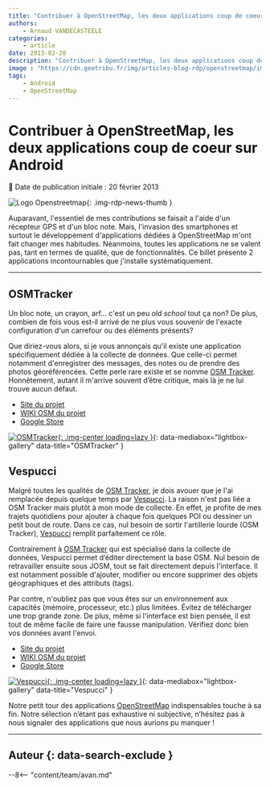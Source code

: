 ```yaml
---
title: "Contribuer à OpenStreetMap, les deux applications coup de coeur sur Android"
authors:
    - Arnaud VANDECASTEELE
categories:
    - article
date: 2013-02-20
description: "Contribuer à OpenStreetMap, les deux applications coup de coeur sur Android"
image : "https://cdn.geotribu.fr/img/articles-blog-rdp/openstreetmap/images.jpeg"
tags:
    - Android
    - OpenStreetMap
---
```


# Contribuer à OpenStreetMap, les deux applications coup de coeur sur Android

:calendar: Date de publication initiale : 20 février 2013

![Logo Openstreetmap](https://cdn.geotribu.fr/img/logos-icones/OpenStreetMap/Openstreetmap.png "Openstreetmap"){: .img-rdp-news-thumb }

Auparavant, l'essentiel de mes contributions se faisait a l'aide d'un récepteur GPS et d'un bloc note. Mais, l'invasion des smartphones et surtout le développement d'applications dédiées à OpenStreetMap m'ont fait changer mes habitudes. Néanmoins, toutes les applications ne se valent pas, tant en termes de qualité, que de fonctionnalités. Ce billet présente 2 applications incontournables que j'installe systématiquement.

----

## OSMTracker

Un bloc note, un crayon, arf... c'est un peu *old school* tout ça non? De plus, combien de fois vous est-il arrivé de ne plus vous souvenir de l'exacte configuration d'un carrefour ou des éléments présents?

Que diriez-vous alors, si je vous annonçais qu'il existe une application spécifiquement dédiée à la collecte de données. Que celle-ci permet notamment d'enregistrer des messages, des notes ou de prendre des photos géoréférencées. Cette perle rare existe et se nomme [OSM Tracker](https://play.google.com/store/apps/details?id=me.guillaumin.android.osmtracker&hl=fr). Honnêtement, autant il m'arrive souvent d’être critique, mais là je ne lui trouve aucun défaut.

- [Site du projet](http://code.google.com/p/osmtracker-android/)
- [WIKI OSM du projet](https://wiki.openstreetmap.org/wiki/OSMtracker_%28Android%29)
- [Google Store](https://play.google.com/store/apps/details?id=me.guillaumin.android.osmtracker&hl=fr)

[![OSMTracker](https://cdn.geotribu.fr/img/articles-blog-rdp/articles/2013/images.jpeg "OSMTracker"){: .img-center loading=lazy }](https://cdn.geotribu.fr/img/articles-blog-rdp/articles/2013/images.jpeg "OSMTracker"){: data-mediabox="lightbox-gallery" data-title="OSMTracker" }

## Vespucci

Malgré toutes les qualités de [OSM Tracker](https://play.google.com/store/apps/details?id=me.guillaumin.android.osmtracker&hl=fr), je dois avouer que je l'ai remplacée depuis quelque temps par [Vespucci](https://play.google.com/store/apps/details?id=de.blau.android&hl=fr). La raison n'est pas liée a OSM Tracker mais plutôt à mon mode de collecte. En effet, je profite de mes trajets quotidiens pour ajouter à chaque fois quelques POI ou dessiner un petit bout de route. Dans ce cas, nul besoin de sortir l'artillerie lourde (OSM Tracker), [Vespucci](https://play.google.com/store/apps/details?id=de.blau.android&hl=fr) remplit parfaitement ce rôle.

Contrairement à [OSM Tracker](https://play.google.com/store/apps/details?id=me.guillaumin.android.osmtracker&hl=fr) qui est spécialisé dans la collecte de données, Vespucci permet d’éditer directement la base OSM. Nul besoin de retravailler ensuite sous JOSM, tout se fait directement depuis l'interface. Il est notamment possible d'ajouter, modifier ou encore supprimer des objets géographiques et des attributs (tags).

Par contre, n'oubliez pas que vous êtes sur un environnement aux capacités (mémoire, processeur, etc.) plus limitées. Évitez de télécharger une trop grande zone. De plus, même si l'interface est bien pensée, il est tout de même facile de faire une fausse manipulation. Vérifiez donc bien vos données avant l'envoi.

- [Site du projet](http://code.google.com/p/osmeditor4android/)
- [WIKI OSM du projet](https://wiki.openstreetmap.org/wiki/Vespucci)
- [Google Store](https://play.google.com/store/apps/details?id=de.blau.android&hl=fr)

[![Vespucci](https://cdn.geotribu.fr/img/articles-blog-rdp/articles/2013/vespucci.jpeg "Vespucci"){: .img-center loading=lazy }](https://cdn.geotribu.fr/img/articles-blog-rdp/articles/2013/vespucci.jpeg "Vespucci"){: data-mediabox="lightbox-gallery" data-title="Vespucci" }

Notre petit tour des applications [OpenStreetMap](https://www.openstreetmap.org/) indispensables touche à sa fin. Notre sélection n’étant pas exhaustive ni subjective, n’hésitez pas à nous signaler des applications que nous aurions pu manquer !

----

## Auteur {: data-search-exclude }

--8<-- "content/team/avan.md"
